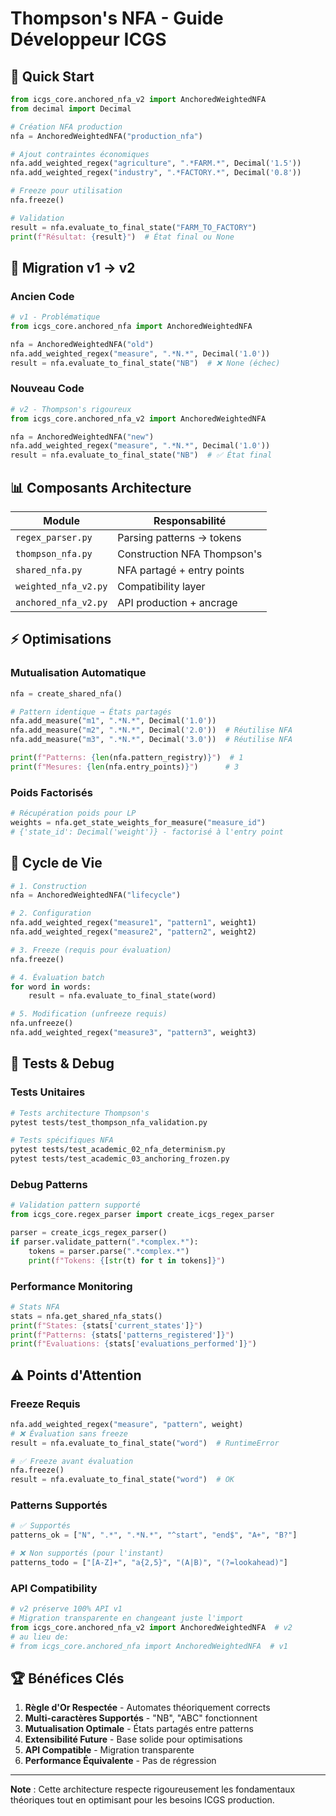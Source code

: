 # Thompson's NFA - Guide Développeur ICGS

## 🚀 Quick Start

```python
from icgs_core.anchored_nfa_v2 import AnchoredWeightedNFA
from decimal import Decimal

# Création NFA production
nfa = AnchoredWeightedNFA("production_nfa")

# Ajout contraintes économiques
nfa.add_weighted_regex("agriculture", ".*FARM.*", Decimal('1.5'))
nfa.add_weighted_regex("industry", ".*FACTORY.*", Decimal('0.8'))

# Freeze pour utilisation
nfa.freeze()

# Validation
result = nfa.evaluate_to_final_state("FARM_TO_FACTORY")
print(f"Résultat: {result}")  # État final ou None
```

## 🎯 Migration v1 → v2

### Ancien Code
```python
# v1 - Problématique
from icgs_core.anchored_nfa import AnchoredWeightedNFA

nfa = AnchoredWeightedNFA("old")
nfa.add_weighted_regex("measure", ".*N.*", Decimal('1.0'))
result = nfa.evaluate_to_final_state("NB")  # ❌ None (échec)
```

### Nouveau Code
```python
# v2 - Thompson's rigoureux
from icgs_core.anchored_nfa_v2 import AnchoredWeightedNFA

nfa = AnchoredWeightedNFA("new")
nfa.add_weighted_regex("measure", ".*N.*", Decimal('1.0'))
result = nfa.evaluate_to_final_state("NB")  # ✅ État final
```

## 📊 Composants Architecture

| Module | Responsabilité |
|--------|---------------|
| `regex_parser.py` | Parsing patterns → tokens |
| `thompson_nfa.py` | Construction NFA Thompson's |
| `shared_nfa.py` | NFA partagé + entry points |
| `weighted_nfa_v2.py` | Compatibility layer |
| `anchored_nfa_v2.py` | API production + ancrage |

## ⚡ Optimisations

### Mutualisation Automatique
```python
nfa = create_shared_nfa()

# Pattern identique → États partagés
nfa.add_measure("m1", ".*N.*", Decimal('1.0'))
nfa.add_measure("m2", ".*N.*", Decimal('2.0'))  # Réutilise NFA
nfa.add_measure("m3", ".*N.*", Decimal('3.0'))  # Réutilise NFA

print(f"Patterns: {len(nfa.pattern_registry)}")  # 1
print(f"Mesures: {len(nfa.entry_points)}")      # 3
```

### Poids Factorisés
```python
# Récupération poids pour LP
weights = nfa.get_state_weights_for_measure("measure_id")
# {'state_id': Decimal('weight')} - factorisé à l'entry point
```

## 🔧 Cycle de Vie

```python
# 1. Construction
nfa = AnchoredWeightedNFA("lifecycle")

# 2. Configuration
nfa.add_weighted_regex("measure1", "pattern1", weight1)
nfa.add_weighted_regex("measure2", "pattern2", weight2)

# 3. Freeze (requis pour évaluation)
nfa.freeze()

# 4. Évaluation batch
for word in words:
    result = nfa.evaluate_to_final_state(word)

# 5. Modification (unfreeze requis)
nfa.unfreeze()
nfa.add_weighted_regex("measure3", "pattern3", weight3)
```

## 🧪 Tests & Debug

### Tests Unitaires
```bash
# Tests architecture Thompson's
pytest tests/test_thompson_nfa_validation.py

# Tests spécifiques NFA
pytest tests/test_academic_02_nfa_determinism.py
pytest tests/test_academic_03_anchoring_frozen.py
```

### Debug Patterns
```python
# Validation pattern supporté
from icgs_core.regex_parser import create_icgs_regex_parser

parser = create_icgs_regex_parser()
if parser.validate_pattern(".*complex.*"):
    tokens = parser.parse(".*complex.*")
    print(f"Tokens: {[str(t) for t in tokens]}")
```

### Performance Monitoring
```python
# Stats NFA
stats = nfa.get_shared_nfa_stats()
print(f"States: {stats['current_states']}")
print(f"Patterns: {stats['patterns_registered']}")
print(f"Evaluations: {stats['evaluations_performed']}")
```

## ⚠️ Points d'Attention

### Freeze Requis
```python
nfa.add_weighted_regex("measure", "pattern", weight)
# ❌ Évaluation sans freeze
result = nfa.evaluate_to_final_state("word")  # RuntimeError

# ✅ Freeze avant évaluation
nfa.freeze()
result = nfa.evaluate_to_final_state("word")  # OK
```

### Patterns Supportés
```python
# ✅ Supportés
patterns_ok = ["N", ".*", ".*N.*", "^start", "end$", "A+", "B?"]

# ❌ Non supportés (pour l'instant)
patterns_todo = ["[A-Z]+", "a{2,5}", "(A|B)", "(?=lookahead)"]
```

### API Compatibility
```python
# v2 préserve 100% API v1
# Migration transparente en changeant juste l'import
from icgs_core.anchored_nfa_v2 import AnchoredWeightedNFA  # v2
# au lieu de:
# from icgs_core.anchored_nfa import AnchoredWeightedNFA  # v1
```

## 🏆 Bénéfices Clés

1. **Règle d'Or Respectée** - Automates théoriquement corrects
2. **Multi-caractères Supportés** - "NB", "ABC" fonctionnent
3. **Mutualisation Optimale** - États partagés entre patterns
4. **Extensibilité Future** - Base solide pour optimisations
5. **API Compatible** - Migration transparente
6. **Performance Équivalente** - Pas de régression

---
**Note** : Cette architecture respecte rigoureusement les fondamentaux théoriques tout en optimisant pour les besoins ICGS production.